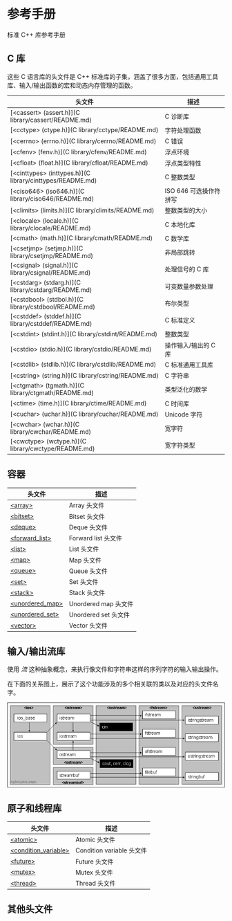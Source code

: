 # 参考手册

标准 C++ 库参考手册

## C 库

这些 C 语言库的头文件是 C++ 标准库的子集，涵盖了很多方面，包括通用工具库、输入/输出函数的宏和动态内存管理的函数。

头文件                                                      | 描述
----------------------------------------------------------- | ----------------------
[\<cassert\> (assert.h)](C library/cassert/README.md)       | C 诊断库
[\<cctype\> (ctype.h)](C library/cctype/README.md)          | 字符处理函数
[\<cerrno\> (errno.h)](C library/cerrno/README.md)          | C 错误
[\<cfenv\> (fenv.h)](C library/cfenv/README.md)             | 浮点环境
[\<cfloat\> (float.h)](C library/cfloat/README.md)          | 浮点类型特性
[\<cinttypes\> (inttypes.h)](C library/cinttypes/README.md) | C 整数类型
[\<ciso646\> (iso646.h)](C library/ciso646/README.md)       | ISO 646 可选操作符拼写
[\<climits\> (limits.h)](C library/climits/README.md)       | 整数类型的大小
[\<clocale\> (locale.h)](C library/clocale/README.md)       | C 本地化库
[\<cmath\> (math.h)](C library/cmath/README.md)             | C 数学库
[\<csetjmp\> (setjmp.h)](C library/csetjmp/README.md)       | 非局部跳转
[\<csignal\> (signal.h)](C library/csignal/README.md)       | 处理信号的 C 库
[\<cstdarg\> (stdarg.h)](C library/cstdarg/README.md)       | 可变数量参数处理
[\<cstdbool\> (stdbol.h)](C library/cstdbool/README.md)     | 布尔类型
[\<cstddef\> (stddef.h)](C library/cstddef/README.md)       | C 标准定义
[\<cstdint\> (stdint.h)](C library/cstdint/README.md)       | 整数类型
[\<cstdio\> (stdio.h)](C library/cstdio/README.md)          | 操作输入/输出的 C 库
[\<cstdlib\> (stdlib.h)](C library/cstdlib/README.md)       | C 标准通用工具库
[\<cstring\> (string.h)](C library/cstring/README.md)       | C 字符串
[\<ctgmath\> (tgmath.h)](C library/ctgmath/README.md)       | 类型泛化的数学
[\<ctime\> (time.h)](C library/ctime/README.md)             | C 时间库
[\<cuchar\> (uchar.h)](C library/cuchar/README.md)          | Unicode 字符
[\<cwchar\> (wchar.h)](C library/cwchar/README.md)          | 宽字符
[\<cwctype\> (wctype.h)](C library/cwctype/README.md)       | 宽字符类型


## 容器

头文件                                                   | 描述
-------------------------------------------------------- | ---------------------
[\<array\>](Containers/array/README.md)                  | Array 头文件
[\<bitset\>](Containers/bitset/README.md)                | Bitset 头文件
[\<deque\>](Containers/deque/README.md)                  | Deque 头文件
[\<forward\_list\>](Containers/forward_list/README.md)   | Forward list 头文件
[\<list\>](Containers/list/README.md)                    | List 头文件
[\<map\>](Containers/map/README.md)                      | Map 头文件
[\<queue\>](Containers/queue/README.md)                  | Queue 头文件
[\<set\>](Containers/set/README.md)                      | Set 头文件
[\<stack\>](Containers/stack/README.md)                  | Stack 头文件
[\<unordered\_map\>](Containers/unordered_map/README.md) | Unordered map 头文件
[\<unordered\_set\>](Containers/unordered_set/README.md) | Unordered set 头文件
[\<vector\>](Containers/vector/README.md)                | Vector 头文件


## 输入/输出流库

使用 _流_ 这种抽象概念，来执行像文件和字符串这样的序列字符的输入输出操作。

在下面的关系图上，展示了这个功能涉及的多个相关联的类以及对应的头文件名字。

![images](images/iostream.gif)


## 原子和线程库

头文件                                                                  | 描述
----------------------------------------------------------------------- | -------------------------
[\<atomic\>](Multi-threading/atomic/README.md)                          | Atomic 头文件
[\<condition\_variable\>](Multi-threading/condition_variable/README.md) | Condition variable 头文件
[\<future\>](Multi-threading/future/README.md)                          | Future 头文件
[\<mutex\>](Multi-threading/mutex/README.md)                            | Mutex 头文件
[\<thread\>](Multi-threading/thread/README.md)                          | Thread 头文件


## 其他头文件
